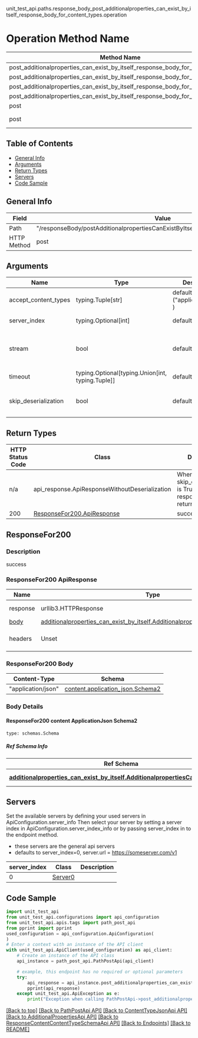 unit_test_api.paths.response_body_post_additionalproperties_can_exist_by_itself_response_body_for_content_types.operation
# Operation Method Name

| Method Name | Api Class | Notes |
| ----------- | --------- | ----- |
| post_additionalproperties_can_exist_by_itself_response_body_for_content_types | [PathPostApi](../../apis/tags/path_post_api.md) | This api is only for tag=path.post |
| post_additionalproperties_can_exist_by_itself_response_body_for_content_types | [ContentTypeJsonApi](../../apis/tags/content_type_json_api.md) | This api is only for tag=contentType_json |
| post_additionalproperties_can_exist_by_itself_response_body_for_content_types | [AdditionalPropertiesApi](../../apis/tags/additional_properties_api.md) | This api is only for tag=additionalProperties |
| post_additionalproperties_can_exist_by_itself_response_body_for_content_types | [ResponseContentContentTypeSchemaApi](../../apis/tags/response_content_content_type_schema_api.md) | This api is only for tag=response.content.contentType.schema |
| post | ApiForPost | This api is only for this endpoint |
| post | ResponseBodyPostAdditionalpropertiesCanExistByItselfResponseBodyForContentTypes | This api is only for path=/responseBody/postAdditionalpropertiesCanExistByItselfResponseBodyForContentTypes |

## Table of Contents
- [General Info](#general-info)
- [Arguments](#arguments)
- [Return Types](#return-types)
- [Servers](#servers)
- [Code Sample](#code-sample)

## General Info
| Field | Value |
| ----- | ----- |
| Path | "/responseBody/postAdditionalpropertiesCanExistByItselfResponseBodyForContentTypes" |
| HTTP Method | post |

## Arguments

Name | Type | Description  | Notes
------------- | ------------- | ------------- | -------------
accept_content_types | typing.Tuple[str] | default is ("application/json", ) | Tells the server the content type(s) that are accepted by the client
server_index | typing.Optional[int] | default is None | Allows one to select a different [server](#servers). If not None, must be one of [0]
stream | bool | default is False | if True then the response.content will be streamed and loaded from a file like object. When downloading a file, set this to True to force the code to deserialize the content to a FileSchema file
timeout | typing.Optional[typing.Union[int, typing.Tuple]] | default is None | the timeout used by the rest client
skip_deserialization | bool | default is False | when True, headers and body will be unset and an instance of api_response.ApiResponseWithoutDeserialization will be returned

## Return Types

HTTP Status Code | Class | Description
------------- | ------------- | -------------
n/a | api_response.ApiResponseWithoutDeserialization | When skip_deserialization is True this response is returned
200 | [ResponseFor200.ApiResponse](#responsefor200-apiresponse) | success

## ResponseFor200

### Description
success

### ResponseFor200 ApiResponse
Name | Type | Description  | Notes
------------- | ------------- | ------------- | -------------
response | urllib3.HTTPResponse | Raw response |
[body](#responsefor200-body) | [additionalproperties_can_exist_by_itself.AdditionalpropertiesCanExistByItselfDict](../../components/schema/additionalproperties_can_exist_by_itself.md#additionalpropertiescanexistbyitselfdict) |  |
headers | Unset | headers were not defined |

### ResponseFor200 Body
Content-Type | Schema
------------ | -------
"application/json" | [content.application_json.Schema2](#responsefor200-content-applicationjson-schema2)

### Body Details
#### ResponseFor200 content ApplicationJson Schema2
```
type: schemas.Schema
```

##### Ref Schema Info
Ref Schema | Input Type | Output Type
---------- | ---------- | -----------
[**additionalproperties_can_exist_by_itself.AdditionalpropertiesCanExistByItself**](../../components/schema/additionalproperties_can_exist_by_itself.md) | [additionalproperties_can_exist_by_itself.AdditionalpropertiesCanExistByItselfDictInput](../../components/schema/additionalproperties_can_exist_by_itself.md#additionalpropertiescanexistbyitselfdictinput), [additionalproperties_can_exist_by_itself.AdditionalpropertiesCanExistByItselfDict](../../components/schema/additionalproperties_can_exist_by_itself.md#additionalpropertiescanexistbyitselfdict) | [additionalproperties_can_exist_by_itself.AdditionalpropertiesCanExistByItselfDict](../../components/schema/additionalproperties_can_exist_by_itself.md#additionalpropertiescanexistbyitselfdict)

## Servers

Set the available servers by defining your used servers in ApiConfiguration.server_info
Then select your server by setting a server index in ApiConfiguration.server_index_info or by
passing server_index in to the endpoint method.
- these servers are the general api servers
- defaults to server_index=0, server.url = https://someserver.com/v1

server_index | Class | Description
------------ | ----- | ------------
0 | [Server0](../../servers/server_0.md) |

## Code Sample

```python
import unit_test_api
from unit_test_api.configurations import api_configuration
from unit_test_api.apis.tags import path_post_api
from pprint import pprint
used_configuration = api_configuration.ApiConfiguration(
)
# Enter a context with an instance of the API client
with unit_test_api.ApiClient(used_configuration) as api_client:
    # Create an instance of the API class
    api_instance = path_post_api.PathPostApi(api_client)

    # example, this endpoint has no required or optional parameters
    try:
        api_response = api_instance.post_additionalproperties_can_exist_by_itself_response_body_for_content_types()
        pprint(api_response)
    except unit_test_api.ApiException as e:
        print("Exception when calling PathPostApi->post_additionalproperties_can_exist_by_itself_response_body_for_content_types: %s\n" % e)
```

[[Back to top]](#top)
[[Back to PathPostApi API]](../../apis/tags/path_post_api.md)
[[Back to ContentTypeJsonApi API]](../../apis/tags/content_type_json_api.md)
[[Back to AdditionalPropertiesApi API]](../../apis/tags/additional_properties_api.md)
[[Back to ResponseContentContentTypeSchemaApi API]](../../apis/tags/response_content_content_type_schema_api.md)
[[Back to Endpoints]](../../../README.md#Endpoints) [[Back to README]](../../../README.md)